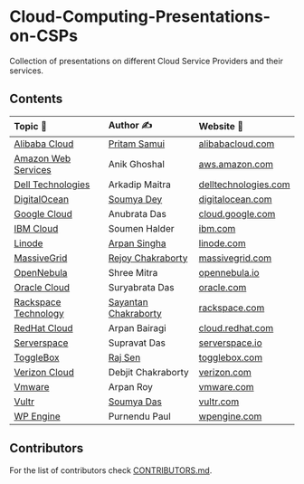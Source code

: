 # Cloud-Computing-Presentations-on-CSPs
Collection of presentations on different Cloud Service Providers and their services.

## Contents
| Topic 📑 | Author ✍ |  Website 🔗  |
|  :-  |  :-   |     :-      |
|[Alibaba Cloud](https://github.com/CS-dept-Vivekananda-Centenary-College/Cloud-Computing-Presentations-on-CSPs/blob/main/Alibaba_Cloud%5BPritam_Samui%5D.pdf)|[Pritam Samui](https://github.com/Pritamart)|[alibabacloud.com](https://in.alibabacloud.com/en)|
|[Amazon Web Services](https://github.com/CS-dept-Vivekananda-Centenary-College/Cloud-Computing-Presentations-on-CSPs/blob/main/Amazon_Web_Services%5BAnik_Ghoshal%5D.pdf)|Anik Ghoshal|[aws.amazon.com](https://aws.amazon.com/)|
|[Dell Technologies](https://github.com/CS-dept-Vivekananda-Centenary-College/Cloud-Computing-Presentations-on-CSPs/blob/main/Dell_Technologies%5BArkadip_Maitra%5D.pdf)|Arkadip Maitra|[delltechnologies.com](https://www.delltechnologies.com/en-us/cloud/index.htm)|
|[DigitalOcean](https://github.com/CS-dept-Vivekananda-Centenary-College/Cloud-Computing-Presentations-on-CSPs/blob/main/DigitalOcean%5BSoumya_Dey%5D.pdf)|[Soumya Dey](https://github.com/Soumya-Dey)|[digitalocean.com](https://www.digitalocean.com/)|
|[Google Cloud](https://github.com/CS-dept-Vivekananda-Centenary-College/Cloud-Computing-Presentations-on-CSPs/blob/main/GoogleCloud%5BAnubrata_Das%5D.pdf)|Anubrata Das|[cloud.google.com](https://cloud.google.com/)|
|[IBM Cloud](https://github.com/CS-dept-Vivekananda-Centenary-College/Cloud-Computing-Presentations-on-CSPs/blob/main/IBM_cloud%5BSoumen_Halder%5D.pdf)|Soumen Halder|[ibm.com](https://www.ibm.com/cloud)|
|[Linode](https://github.com/CS-dept-Vivekananda-Centenary-College/Cloud-Computing-Presentations-on-CSPs/blob/main/Linode%5BArpan_Singha%5D.pdf)|[Arpan Singha](https://github.com/ArpanSingha)|[linode.com](https://www.linode.com/)|
|[MassiveGrid](https://github.com/CS-dept-Vivekananda-Centenary-College/Cloud-Computing-Presentations-on-CSPs/blob/main/MassiveGrid%5BRejoy_Chakroborty%5D.pdf)|[Rejoy Chakraborty](https://github.com/rejoyc-cs)|[massivegrid.com](https://massivegrid.com/)|
|[OpenNebula](https://github.com/CS-dept-Vivekananda-Centenary-College/Cloud-Computing-Presentations-on-CSPs/blob/main/OpenNebula%5BShree_Mitra%5D.pdf)|Shree Mitra|[opennebula.io](https://opennebula.io/)|
|[Oracle Cloud](https://github.com/CS-dept-Vivekananda-Centenary-College/Cloud-Computing-Presentations-on-CSPs/blob/main/Oracle_cloud%5BSuryabrata_Das%5D.pdf)|Suryabrata Das|[oracle.com](https://www.oracle.com/index.html)|
|[Rackspace Technology](https://github.com/CS-dept-Vivekananda-Centenary-College/Cloud-Computing-Presentations-on-CSPs/blob/main/Rackspace_technology%5BSayantan_Chakraborty%5D.pdf)|[Sayantan Chakraborty](https://github.com/chakrabortysayantan699)|[rackspace.com](https://www.rackspace.com/)|
|[RedHat Cloud](https://github.com/CS-dept-Vivekananda-Centenary-College/Cloud-Computing-Presentations-on-CSPs/blob/main/RedHat_Cloud%5BArpan_Bairagi%5D.pdf)|Arpan Bairagi|[cloud.redhat.com](https://cloud.redhat.com/)|
|[Serverspace](https://github.com/CS-dept-Vivekananda-Centenary-College/Cloud-Computing-Presentations-on-CSPs/blob/main/Serverspace%5BSupravat_Das%5D.pdf)|Supravat Das|[serverspace.io](https://serverspace.io/)|
|[ToggleBox](https://github.com/CS-dept-Vivekananda-Centenary-College/Cloud-Computing-Presentations-on-CSPs/blob/main/ToggleBox%5BRaj_Sen%5D%20.pdf)|[Raj Sen](https://github.com/raj21dart)|[togglebox.com](https://www.togglebox.com/)|
|[Verizon Cloud](https://github.com/CS-dept-Vivekananda-Centenary-College/Cloud-Computing-Presentations-on-CSPs/blob/main/Verizon_cloud%5BDebjit_Chakraborty%5D.pdf)|Debjit Chakraborty|[verizon.com](https://www.verizon.com/solutions-and-services/verizon-cloud/)|
|[Vmware](https://github.com/CS-dept-Vivekananda-Centenary-College/Cloud-Computing-Presentations-on-CSPs/blob/main/Vmware%5BArpan_Roy%5D.pdf)|Arpan Roy|[vmware.com](https://www.vmware.com/)|
|[Vultr](https://github.com/CS-dept-Vivekananda-Centenary-College/Cloud-Computing-Presentations-on-CSPs/blob/main/Vultr%5BSoumya_Das%5D.pdf)|[Soumya Das](https://github.com/soumya-das67)|[vultr.com](https://www.vultr.com/)|
|[WP Engine](https://github.com/CS-dept-Vivekananda-Centenary-College/Cloud-Computing-Presentations-on-CSPs/blob/main/WP_Engine%5BPurnendu_Paul%5D.pdf)|Purnendu Paul|[wpengine.com](https://wpengine.com/)|

## Contributors
For the list of contributors check [CONTRIBUTORS.md](https://github.com/Vivekananda-Centenary-College/Cloud-Computing-Presentations-on-CSPs/blob/main/CONTRIBUTORS.md).
